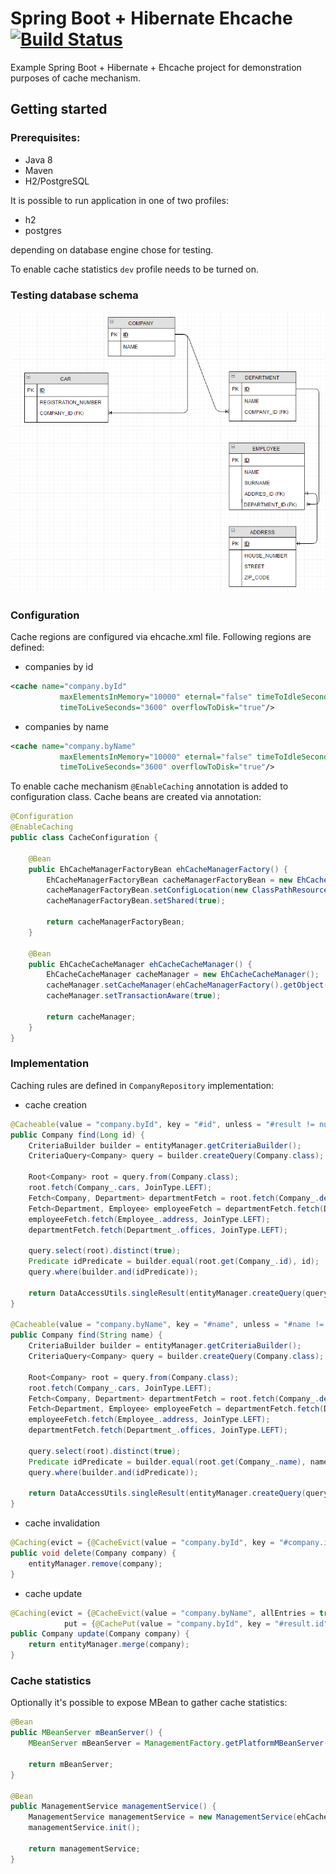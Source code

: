 # Spring Boot + Hibernate Ehcache [![Build Status](https://travis-ci.org/adamzareba/company-structure-hibernate-cache.svg)](https://travis-ci.org/adamzareba/company-structure-hibernate-cache) 

Example Spring Boot + Hibernate + Ehcache project for demonstration purposes of cache mechanism. 

## Getting started
### Prerequisites:
- Java 8
- Maven
- H2/PostgreSQL

It is possible to run application in one of two profiles:
- h2
- postgres

depending on database engine chose for testing. 

To enable cache statistics `dev` profile needs to be turned on.

### Testing database schema
![database-schema](src/main/docs/db_schema.png)

### Configuration
Cache regions are configured via ehcache.xml file. Following regions are defined:
- companies by id
```xml
<cache name="company.byId"
           maxElementsInMemory="10000" eternal="false" timeToIdleSeconds="600"
           timeToLiveSeconds="3600" overflowToDisk="true"/>
```
- companies by name
```xml
<cache name="company.byName"
           maxElementsInMemory="10000" eternal="false" timeToIdleSeconds="600"
           timeToLiveSeconds="3600" overflowToDisk="true"/>
```

To enable cache mechanism `@EnableCaching` annotation is added to configuration class. Cache beans are created via annotation:
```java
@Configuration
@EnableCaching
public class CacheConfiguration {

    @Bean
    public EhCacheManagerFactoryBean ehCacheManagerFactory() {
        EhCacheManagerFactoryBean cacheManagerFactoryBean = new EhCacheManagerFactoryBean();
        cacheManagerFactoryBean.setConfigLocation(new ClassPathResource("ehcache.xml"));
        cacheManagerFactoryBean.setShared(true);

        return cacheManagerFactoryBean;
    }

    @Bean
    public EhCacheCacheManager ehCacheCacheManager() {
        EhCacheCacheManager cacheManager = new EhCacheCacheManager();
        cacheManager.setCacheManager(ehCacheManagerFactory().getObject());
        cacheManager.setTransactionAware(true);

        return cacheManager;
    }
}
```

### Implementation

Caching rules are defined in `CompanyRepository` implementation:
- cache creation
```java
@Cacheable(value = "company.byId", key = "#id", unless = "#result != null and #result.name.toUpperCase().startsWith('TEST')")
public Company find(Long id) {
    CriteriaBuilder builder = entityManager.getCriteriaBuilder();
    CriteriaQuery<Company> query = builder.createQuery(Company.class);

    Root<Company> root = query.from(Company.class);
    root.fetch(Company_.cars, JoinType.LEFT);
    Fetch<Company, Department> departmentFetch = root.fetch(Company_.departments, JoinType.LEFT);
    Fetch<Department, Employee> employeeFetch = departmentFetch.fetch(Department_.employees, JoinType.LEFT);
    employeeFetch.fetch(Employee_.address, JoinType.LEFT);
    departmentFetch.fetch(Department_.offices, JoinType.LEFT);

    query.select(root).distinct(true);
    Predicate idPredicate = builder.equal(root.get(Company_.id), id);
    query.where(builder.and(idPredicate));

    return DataAccessUtils.singleResult(entityManager.createQuery(query).getResultList());
}

@Cacheable(value = "company.byName", key = "#name", unless = "#name != null and #name.toUpperCase().startsWith('TEST')")
public Company find(String name) {
    CriteriaBuilder builder = entityManager.getCriteriaBuilder();
    CriteriaQuery<Company> query = builder.createQuery(Company.class);

    Root<Company> root = query.from(Company.class);
    root.fetch(Company_.cars, JoinType.LEFT);
    Fetch<Company, Department> departmentFetch = root.fetch(Company_.departments, JoinType.LEFT);
    Fetch<Department, Employee> employeeFetch = departmentFetch.fetch(Department_.employees, JoinType.LEFT);
    employeeFetch.fetch(Employee_.address, JoinType.LEFT);
    departmentFetch.fetch(Department_.offices, JoinType.LEFT);

    query.select(root).distinct(true);
    Predicate idPredicate = builder.equal(root.get(Company_.name), name);
    query.where(builder.and(idPredicate));

    return DataAccessUtils.singleResult(entityManager.createQuery(query).getResultList());
}
```
- cache invalidation
```java
@Caching(evict = {@CacheEvict(value = "company.byId", key = "#company.id"), @CacheEvict(value = "company.byName", key = "#company.name")})
public void delete(Company company) {
    entityManager.remove(company);
}
```
- cache update
```java
@Caching(evict = {@CacheEvict(value = "company.byName", allEntries = true), @CacheEvict(value = "company.byId", key = "#result.id", condition = "#result != null and #result.name.toUpperCase().startsWith('TEST')")},
            put = {@CachePut(value = "company.byId", key = "#result.id", unless = "#result != null and #result.name.toUpperCase().startsWith('TEST')")})
public Company update(Company company) {
    return entityManager.merge(company);
}
```

### Cache statistics

Optionally it's possible to expose MBean to gather cache statistics:
```java
@Bean
public MBeanServer mBeanServer() {
    MBeanServer mBeanServer = ManagementFactory.getPlatformMBeanServer();

    return mBeanServer;
}

@Bean
public ManagementService managementService() {
    ManagementService managementService = new ManagementService(ehCacheCacheManager.getCacheManager(), mBeanServer(), true, true, true, true);
    managementService.init();

    return managementService;
}
```